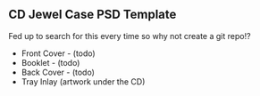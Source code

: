 CD Jewel Case PSD Template
--------------------------

Fed up to search for this every time so why not create a git repo!?

 - Front Cover - (todo)
 - Booklet - (todo)
 - Back Cover - (todo)
 - Tray Inlay (artwork under the CD)
